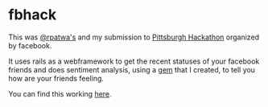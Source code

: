 fbhack
======
This was [@rpatwa's](https://github.com/rpatwa) and my submission to [Pittsburgh Hackathon](https://www.facebook.com/events/402569479796860/) organized by facebook.

It uses rails as a webframework to get the recent statuses of your facebook friends and does sentiment analysis, using a [gem](https://github.com/malavbhavsar/sentimentalizer) that I created, to tell you how are your friends feeling.

You can find this working [here](http://damp-anchorage-5339.herokuapp.com/).
